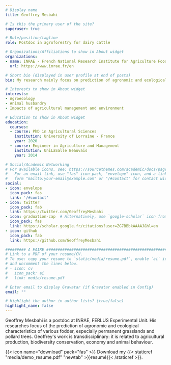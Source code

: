 ```yaml
---
# Display name
title: Geoffrey Mesbahi

# Is this the primary user of the site?
superuser: true

# Role/position/tagline
role: Postdoc in agroforestry for dairy cattle

# Organizations/Affiliations to show in About widget
organizations:
- name: INRAE - French National Research Institute for Agriculture Food and Environment
  url: https://www.inrae.fr/en

# Short bio (displayed in user profile at end of posts)
bio: My research mainly focus on prediction of agronomic and ecological characteristic of fodders

# Interests to show in About widget
interests:
- Agroecology
- Animal husbandry
- Impacts of agricultural management and environment

# Education to show in About widget
education:
  courses:
  - course: PhD in Agricultural Sciences
    institution: University of Lorraine - France
    year: 2020
  - course: Engineer in Agriculture and Management
    institution: UniLaSalle Beauvais
    year: 2014

# Social/Academic Networking
# For available icons, see: https://sourcethemes.com/academic/docs/page-builder/#icons
#   For an email link, use "fas" icon pack, "envelope" icon, and a link in the
#   form "mailto:your-email@example.com" or "/#contact" for contact widget.
social:
- icon: envelope
  icon_pack: fas
  link: '/#contact'
- icon: twitter
  icon_pack: fab
  link: https://twitter.com/GeoffreyMesbahi
- icon: graduation-cap  # Alternatively, use `google-scholar` icon from `ai` icon pack
  icon_pack: fas
  link: https://scholar.google.fr/citations?user=ZG7BBbkAAAAJ&hl=en
- icon: github
  icon_pack: fab
  link: https://github.com/GeoffreyMesbahi

######### A FAIRE ######################################################
# Link to a PDF of your resume/CV.
# To use: copy your resume to `static/media/resume.pdf`, enable `ai` icons in `params.toml`, 
# and uncomment the lines below.
# - icon: cv
#   icon_pack: ai
#   link: media/resume.pdf

# Enter email to display Gravatar (if Gravatar enabled in Config)
email: ""

# Highlight the author in author lists? (true/false)
highlight_name: false
---
```


Geoffrey Mesbahi is a postdoc at INRAE, FERLUS Experimental Unit. His researches focus of the prediction of agronomic and ecological characteristics of various fodder, especially permanent grasslands and pollard trees. Geoffrey's work is transdisciplinary: it is related to agricultural production, biodiversity conservation, economy and animal behaviour.

{{< icon name="download" pack="fas" >}} Download my {{< staticref "media/demo_resume.pdf" "newtab" >}}resumé{{< /staticref >}}.
